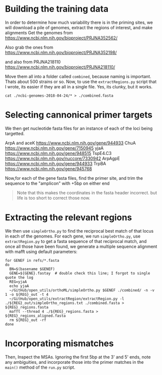 # Building the training data
In order to determine how much variability there is in the priming sites, we will download a pile of genomes, extract the regions of interest, and make alignments 
Get the genomes from
https://www.ncbi.nlm.nih.gov/bioproject/PRJNA352562/

Also grab the ones from 
https://www.ncbi.nlm.nih.gov/bioproject/PRJNA352198/

and also from PRJNA218110
https://www.ncbi.nlm.nih.gov/bioproject/PRJNA218110/



Move them all into a folder called `combined`, because naming is important. Thats about 500 strains or so.  Now, to use the `extractRegions.py` script that I wrote, its easier if they are all in a single file.  Yes, its clunky, but it works.



```
cat ./ncbi-genomes-2018-04-24/* > ./combined.fasta

```

# Selecting cannonical primer targets

We then get nucleotide fasta files for an instance of each of the loci being targetted.

ArpA and aceK
https://www.ncbi.nlm.nih.gov/gene/944933
ChuA
https://www.ncbi.nlm.nih.gov/gene/7150945
yjaA
https://www.ncbi.nlm.nih.gov/gene/948515
TspE4.C3
https://www.ncbi.nlm.nih.gov/nuccore/7330942
ArpAgpE
https://www.ncbi.nlm.nih.gov/gene/944933
TrpBA
https://www.ncbi.nlm.nih.gov/gene/945768

Now,for each of the gene fasta files, find the primer site, and trim the sequence to the "amplicon" with +5bp on either end
>Note that this makes the coordinates in the fasta header incorrect.  but life is too short to correct those now.


#  Extracting the relevant regions
We then use `simpleOrtho.py` to find the reciprocal best match of that locus in each of the genomes.  For each gene, we run `simpleOrtho.py`, use `extractRegion.py` to get a fasta sequence of that reciprocal match, and once all those have been found, we generate a multiple sequence alignment with mafft using default parameters:
```
for GENEF in refs/*.fasta
do
  BN=$(basename $GENEF)
  GENE=${GENE}.fastay  # double check this line; I forgot to single quote the log
  REG=yjaA
  echo yjaA
  ~/GitHub/open_utils/orthoML/simpleOrtho.py $GENEF ./combined/ -n -v 1 -o ${REG}_out -t 4
  ~/GitHub/open_utils/extractRegion/extractRegion.py -l ./${REG}_out/simpleOrtho_regions.txt ./combined.fasta > ${REG}_regions.fasta
  mafft --thread 4 ./${REG}_regions.fasta > ${REG}_regions_aligned.fasta
  rm ${REG}_out -rf
done

```

# Incorporating mismatches
Then, Inspect the MSAs.  Ignoring the first 5bp at the 3' and 5' ends, note any ambiguities, and incorporate those into the primer matches in the `main()` method of the `run.py` script.